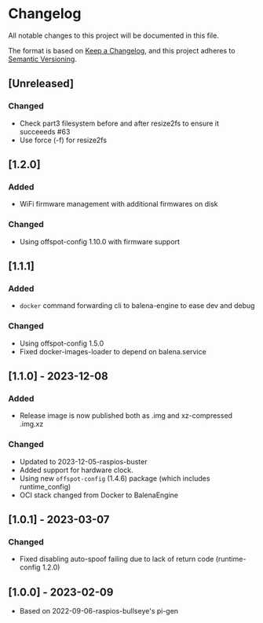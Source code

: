 # Changelog

All notable changes to this project will be documented in this file.

The format is based on [Keep a Changelog](https://keepachangelog.com/en/1.0.0/),
and this project adheres to [Semantic Versioning](https://semver.org/spec/v2.0.0.html).

## [Unreleased]

### Changed

- Check part3 filesystem before and after resize2fs to ensure it succeeeds #63
- Use force (-f) for resize2fs

## [1.2.0]

### Added

- WiFi firmware management with additional firmwares on disk

### Changed

- Using offspot-config 1.10.0 with firmware support

## [1.1.1]

### Added

- `docker` command forwarding cli to balena-engine to ease dev and debug

### Changed

- Using offspot-config 1.5.0
- Fixed docker-images-loader to depend on balena.service

## [1.1.0] - 2023-12-08

### Added

- Release image is now published both as .img and xz-compressed .img.xz

### Changed

- Updated to 2023-12-05-raspios-buster
- Added support for hardware clock.
- Using new `offspot-config` (1.4.6) package (which includes runtime_config)
- OCI stack changed from Docker to BalenaEngine

## [1.0.1] - 2023-03-07

### Changed

- Fixed disabling auto-spoof failing due to lack of return code (runtime-config 1.2.0)

## [1.0.0] - 2023-02-09

* Based on 2022-09-06-raspios-bullseye's pi-gen
